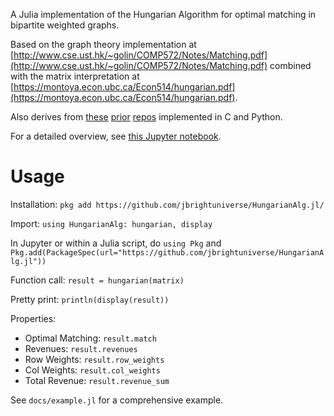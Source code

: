 A Julia implementation of the Hungarian Algorithm for optimal matching in bipartite weighted graphs.

Based on the graph theory implementation at [http://www.cse.ust.hk/~golin/COMP572/Notes/Matching.pdf](http://www.cse.ust.hk/~golin/COMP572/Notes/Matching.pdf) combined with the matrix interpretation at [https://montoya.econ.ubc.ca/Econ514/hungarian.pdf](https://montoya.econ.ubc.ca/Econ514/hungarian.pdf). 

Also derives from [these](https://github.com/jbrightuniverse/FastHungarianAlgorithm) [prior](https://github.com/jbrightuniverse/hungarianalg) [repos](https://github.com/jbrightuniverse/hungarianalg2) implemented in C and Python.

For a detailed overview, see [this Jupyter notebook](https://github.com/jbrightuniverse/HungarianAlg.jl/blob/master/docs/hungarian_algorithm_julia.ipynb).

# Usage

Installation: `pkg add https://github.com/jbrightuniverse/HungarianAlg.jl/`

Import: `using HungarianAlg: hungarian, display`

In Jupyter or within a Julia script, do `using Pkg` and `Pkg.add(PackageSpec(url="https://github.com/jbrightuniverse/HungarianAlg.jl"))`

Function call: `result = hungarian(matrix)`

Pretty print: `println(display(result))`

Properties:
- Optimal Matching: `result.match`
- Revenues: `result.revenues`
- Row Weights: `result.row_weights`
- Col Weights: `result.col_weights`
- Total Revenue: `result.revenue_sum`

See `docs/example.jl` for a comprehensive example.
